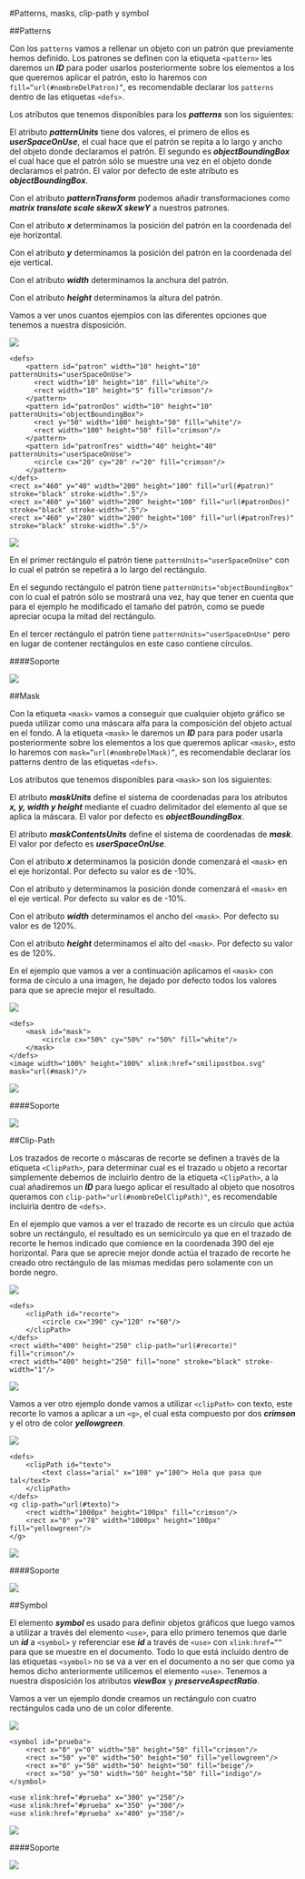 #Patterns, masks, clip-path y symbol

##Patterns

Con los `patterns` vamos a rellenar un objeto con un patrón que previamente hemos definido. Los patrones se definen con la etiqueta `<pattern>` les daremos un ***ID*** para poder usarlos posteriormente sobre los elementos a los que queremos aplicar el patrón, esto lo haremos con `fill=”url(#nombreDelPatron)”`, es recomendable declarar los `patterns` dentro de las etiquetas `<defs>`.

Los atributos que tenemos disponibles para los ***patterns*** son los siguientes:

El atributo ***patternUnits*** tiene dos valores, el primero de ellos es ***userSpaceOnUse***, el cual hace que el patrón se repita a lo largo y ancho del objeto donde declaramos el patrón. El segundo es ***objectBoundingBox*** el cual hace que el patrón sólo se muestre una vez en el objeto  donde declaramos el patrón. El valor por defecto de este atributo es ***objectBoundingBox***.

Con el atributo ***patternTransform*** podemos añadir transformaciones como ***matrix translate scale skewX skewY*** a nuestros patrones.

Con el atributo ***x*** determinamos la posición del patrón en la coordenada del eje horizontal.

Con el atributo ***y*** determinamos la posición del patrón en la coordenada del eje vertical.

Con el atributo ***width*** determinamos la anchura del patrón.

Con el atributo ***height*** determinamos la altura del patrón.

Vamos a ver unos cuantos ejemplos con las diferentes opciones que tenemos a nuestra disposición.

![](https://github.com/jorgeatgu/scalable/blob/master/images/Capitulo-9/Capitulo-9-patterns.jpg)


~~~~~~~
<defs>
	<pattern id="patron" width="10" height="10" patternUnits="userSpaceOnUse">
	  <rect width="10" height="10" fill="white"/>
	  <rect width="10" height="5" fill="crimson"/>
	</pattern>
	<pattern id="patronDos" width="10" height="10" patternUnits="objectBoundingBox">
	  <rect y="50" width="100" height="50" fill="white"/>
	  <rect width="100" height="50" fill="crimson"/>
	</pattern>
	<pattern id="patronTres" width="40" height="40" patternUnits="userSpaceOnUse">
	  <circle cx="20" cy="20" r="20" fill="crimson"/>
	</pattern>
</defs>
<rect x="460" y="40" width="200" height="100" fill="url(#patron)" stroke="black" stroke-width=".5"/>
<rect x="460" y="160" width="200" height="100" fill="url(#patronDos)" stroke="black" stroke-width=".5"/>
<rect x="460" y="280" width="200" height="100" fill="url(#patronTres)" stroke="black" stroke-width=".5"/>
~~~~~~~
[![](https://github.com/jorgeatgu/scalable/blob/master/images/logo-codepen.jpg)](http://codepen.io/jorgeatgu/details/EFycv/)

En el primer rectángulo el patrón tiene `patternUnits="userSpaceOnUse"` con lo cual el patrón se repetirá a lo largo del rectángulo.

En el segundo rectángulo el patrón tiene `patternUnits="objectBoundingBox"` con lo cual el patrón sólo se mostrará una vez, hay que tener en cuenta que para el ejemplo he modificado el tamaño del patrón, como se puede apreciar ocupa la mitad del rectángulo.

En el tercer rectángulo el patrón tiene `patternUnits="userSpaceOnUse"` pero en lugar de contener rectángulos en este caso contiene círculos.

####Soporte

![](https://github.com/jorgeatgu/scalable/blob/master/images/soporte/primera.jpg)

##Mask

Con la etiqueta `<mask>` vamos a conseguir que cualquier objeto gráfico se pueda utilizar como una máscara alfa para la composición del objeto actual en el fondo. A la etiqueta `<mask>` le daremos un ***ID*** para para poder usarla posteriormente sobre los elementos a los que queremos aplicar `<mask>`, esto lo haremos con `mask=”url(#nombreDelMask)”`, es recomendable declarar los patterns dentro de las etiquetas `<defs>`.

Los atributos que tenemos disponibles para `<mask>` son los siguientes:

El atributo ***maskUnits*** define el sistema de coordenadas para los atributos ***x, y, width y height***  mediante el cuadro delimitador del elemento al que se aplica la máscara. El valor por defecto es ***objectBoundingBox***.

El atributo ***maskContentsUnits*** define el sistema de coordenadas de ***mask***. El valor por defecto es ***userSpaceOnUse***.

Con el atributo ***x*** determinamos la posición donde comenzará el `<mask>` en el eje horizontal. Por defecto su valor es de -10%.

Con el atributo y determinamos la posición donde comenzará el `<mask>` en el eje vertical. Por defecto su valor es de -10%.

Con el atributo ***width*** determinamos el ancho del `<mask>`. Por defecto su valor es de 120%.

Con el atributo ***height*** determinamos el alto del `<mask>`. Por defecto su valor es de 120%.

En el ejemplo que vamos a ver a continuación aplicamos el `<mask>` con forma de círculo a una imagen, he dejado por defecto todos los valores para que se aprecie mejor el resultado.

![](https://github.com/jorgeatgu/scalable/blob/master/images/Capitulo-9/Capitulo-9-mask.jpg)


~~~~~~~
<defs>
	<mask id="mask">
		<circle cx="50%" cy="50%" r="50%" fill="white"/>
	</mask>
</defs>
<image width="100%" height="100%" xlink:href="smilipostbox.svg" mask="url(#mask)"/>
~~~~~~~
[![](https://github.com/jorgeatgu/scalable/blob/master/images/logo-codepen.jpg)](http://codepen.io/jorgeatgu/details/egqKC/)

####Soporte

![](https://github.com/jorgeatgu/scalable/blob/master/images/soporte/primera.jpg)

##Clip-Path

Los trazados de recorte o máscaras de recorte se definen a través de la etiqueta `<ClipPath>`, para determinar cual es el trazado u objeto a recortar simplemente debemos de incluirlo dentro de la etiqueta `<ClipPath>`, a la cual añadiremos un ***ID*** para luego aplicar el resultado al objeto que nosotros queramos con `clip-path="url(#nombreDelClipPath)"`, es recomendable incluirla dentro de `<defs>`.

En el ejemplo que vamos a ver el trazado de recorte es un círculo que actúa sobre un rectángulo, el resultado es un semicírculo ya que en el trazado de recorte le hemos indicado que comience en la coordenada 390 del eje horizontal. Para que se aprecie mejor donde actúa el trazado de recorte he creado otro rectángulo de las mismas medidas pero solamente con un borde negro.

![](https://github.com/jorgeatgu/scalable/blob/master/images/Capitulo-9/Capitulo-9-clipPath.jpg)


~~~~~~~
<defs>
	<clipPath id="recorte">
		<circle cx="390" cy="120" r="60"/>
	</clipPath>
</defs>
<rect width="400" height="250" clip-path="url(#recorte)" fill="crimson"/>
<rect width="400" height="250" fill="none" stroke="black" stroke-width="1"/>
~~~~~~~
[![](https://github.com/jorgeatgu/scalable/blob/master/images/logo-codepen.jpg)](http://codepen.io/jorgeatgu/details/bBaez/)


Vamos a ver otro ejemplo donde vamos a utilizar `<clipPath>` con texto, este recorte lo vamos a aplicar a un `<g>`, el cual esta compuesto por dos ***crimson*** y el otro de color ***yellowgreen***.

![](https://github.com/jorgeatgu/scalable/blob/master/images/Capitulo-9/Capitulo-9-clipPathtexto.jpg)


~~~~~~~
<defs>
	<clipPath id="texto">
		<text class="arial" x="100" y="100"> Hola que pasa que tal</text>
	</clipPath>
</defs>
<g clip-path="url(#texto)">
    <rect width="1000px" height="100px" fill="crimson"/>
    <rect x="0" y="78" width="1000px" height="100px" fill="yellowgreen"/>
</g>
~~~~~~~
[![](https://github.com/jorgeatgu/scalable/blob/master/images/logo-codepen.jpg)](http://codepen.io/jorgeatgu/details/DuErx/)

####Soporte

![](https://github.com/jorgeatgu/scalable/blob/master/images/soporte/primera.jpg)

##Symbol

El elemento ***symbol*** es usado para definir objetos gráficos que luego vamos a utilizar a través del elemento `<use>`, para ello primero tenemos que darle un ***id*** a `<symbol>` y referenciar ese ***id*** a través de `<use>` con `xlink:href=””` para que se muestre en el documento. Todo lo que está incluído dentro de las etiquetas `<symbol>` no se va a ver en el documento a no ser que como ya hemos dicho anteriormente utilicemos el elemento `<use>`. Tenemos a nuestra disposición los atributos ***viewBox*** y ***preserveAspectRatio***.

Vamos a ver un ejemplo donde creamos un rectángulo con cuatro rectángulos cada uno de un color diferente.

![](https://github.com/jorgeatgu/scalable/blob/master/images/Capitulo-9/Capitulo-9-symbol.jpg)


~~~~~~~
<symbol id="prueba">
	<rect x="0" y="0" width="50" height="50" fill="crimson"/>
	<rect x="50" y="0" width="50" height="50" fill="yellowgreen"/>
	<rect x="0" y="50" width="50" height="50" fill="beige"/>
	<rect x="50" y="50" width="50" height="50" fill="indigo"/>
</symbol>

<use xlink:href="#prueba" x="300" y="250"/>
<use xlink:href="#prueba" x="350" y="300"/>
<use xlink:href="#prueba" x="400" y="350"/>

~~~~~~~
[![](https://github.com/jorgeatgu/scalable/blob/master/images/logo-codepen.jpg)](http://codepen.io/jorgeatgu/details/iwCuk/)

####Soporte

![](https://github.com/jorgeatgu/scalable/blob/master/images/soporte/primera.jpg)